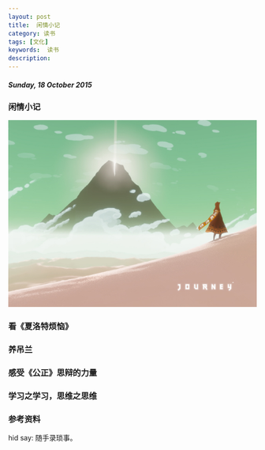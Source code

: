 ```yaml
---
layout: post
title:  闲情小记
category: 读书
tags: [文化]
keywords:  读书
description: 
---
```


##### Sunday, 18 October 2015

### 闲情小记

![journey](/../../assets/img/book/2015/Journey_221.jpg)

### 看《夏洛特烦恼》

### 养吊兰

### 感受《公正》思辩的力量

### 学习之学习，思维之思维

### 参考资料


hid say: 随手录琐事。
